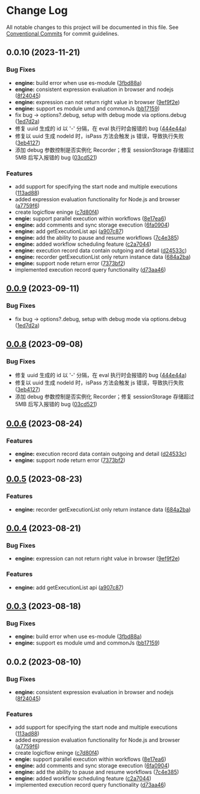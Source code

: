 # Change Log

All notable changes to this project will be documented in this file.
See [Conventional Commits](https://conventionalcommits.org) for commit guidelines.

## 0.0.10 (2023-11-21)


### Bug Fixes

* **engine:** build error when use es-module ([3fbd88a](https://github.com/didi/LogicFlow/commit/3fbd88a8279602b907ab6f3e3a6353a46f64ee8c))
* **engine:** consistent expression evaluation in browser and nodejs ([8f24045](https://github.com/didi/LogicFlow/commit/8f240451dce588b6fa21e639c79e1a0782937ff9))
* **engine:** expression can not return right value in browser ([9ef9f2e](https://github.com/didi/LogicFlow/commit/9ef9f2e1080dcfa05002ab0bc25b18c39d2efffd))
* **engine:** support es module umd and commonJs ([bb17159](https://github.com/didi/LogicFlow/commit/bb171597725b78b28cc2ad74350ab7728e580158))
* fix bug -> options?.debug, setup with debug mode via options.debug ([1ed7d2a](https://github.com/didi/LogicFlow/commit/1ed7d2ab6f770c64c23432e2578fd0c7debad019))
* 修复 uuid 生成的 id 以 '-' 分隔，在 eval 执行时会报错的 bug ([444e44a](https://github.com/didi/LogicFlow/commit/444e44ae5672e68b7e20d4a8307affb0ac6244fd))
* 修复以 uuid 生成 nodeId 时，isPass 方法会触发 js 错误，导致执行失败 ([3eb4127](https://github.com/didi/LogicFlow/commit/3eb412744395aae64a57656f5fcd7a1e581078d9))
* 添加 debug 参数控制是否实例化 Recorder；修复 sessionStorage 存储超过 5MB 后写入报错的 bug ([03cd521](https://github.com/didi/LogicFlow/commit/03cd521b58c8a5a2be729015844bd97bb560e65f))


### Features

* add support for specifying the start node and multiple executions ([113ad88](https://github.com/didi/LogicFlow/commit/113ad880cdb564431933eeeed3b661c50fca2a9c))
* added expression evaluation functionality for Node.js and browser ([a7759f6](https://github.com/didi/LogicFlow/commit/a7759f69d4f7b294397c8502da654ea7c729d930))
* create logicflow eninge ([c7d80f4](https://github.com/didi/LogicFlow/commit/c7d80f4b4c19cf82af9be49dd8fd44433327db58))
* **engie:** support parallel execution within workflows ([8e17ea6](https://github.com/didi/LogicFlow/commit/8e17ea614c5c3567e532a67240cf8e0e9110b2bf))
* **engine:** add comments and sync storage execution ([6fa0904](https://github.com/didi/LogicFlow/commit/6fa0904ddee88254d4af5c246ff0247c988dfdd2))
* **engine:** add getExecutionList api ([a907c87](https://github.com/didi/LogicFlow/commit/a907c877512f5c1c62c232f8b2b5e462a9a3ac07))
* **engine:** add the ability to pause and resume workflows ([7c4e385](https://github.com/didi/LogicFlow/commit/7c4e3855ad0a7af4121de6552be61f690b4e0e6c))
* **engine:** added workflow scheduling feature ([c2a7044](https://github.com/didi/LogicFlow/commit/c2a704449772445387f324924491f15e526dfc4e))
* **engine:** execution record data contain outgoing and detail ([d24533c](https://github.com/didi/LogicFlow/commit/d24533ca4a6d259a3d1921c010056dd9b4db3d3c))
* **engine:** recorder getExecutionList only return instance data ([684a2ba](https://github.com/didi/LogicFlow/commit/684a2ba90c8b94a0cce48200b69119270a3b31b7))
* **engine:** support node return error ([7373bf2](https://github.com/didi/LogicFlow/commit/7373bf2da4a90b2b7610a267259b33daa77fd9de))
* implemented execution record query functionality ([d73aa46](https://github.com/didi/LogicFlow/commit/d73aa46675f35bae5362e6024232d44cbfe5bcaa))





## [0.0.9](https://github.com/didi/LogicFlow/compare/@logicflow/engine@0.0.8...@logicflow/engine@0.0.9) (2023-09-11)


### Bug Fixes

* fix bug -> options?.debug, setup with debug mode via options.debug ([1ed7d2a](https://github.com/didi/LogicFlow/commit/1ed7d2ab6f770c64c23432e2578fd0c7debad019))





## [0.0.8](https://github.com/didi/LogicFlow/compare/@logicflow/engine@0.0.6...@logicflow/engine@0.0.8) (2023-09-08)


### Bug Fixes

* 修复 uuid 生成的 id 以 '-' 分隔，在 eval 执行时会报错的 bug ([444e44a](https://github.com/didi/LogicFlow/commit/444e44ae5672e68b7e20d4a8307affb0ac6244fd))
* 修复以 uuid 生成 nodeId 时，isPass 方法会触发 js 错误，导致执行失败 ([3eb4127](https://github.com/didi/LogicFlow/commit/3eb412744395aae64a57656f5fcd7a1e581078d9))
* 添加 debug 参数控制是否实例化 Recorder；修复 sessionStorage 存储超过 5MB 后写入报错的 bug ([03cd521](https://github.com/didi/LogicFlow/commit/03cd521b58c8a5a2be729015844bd97bb560e65f))





## [0.0.6](https://github.com/didi/LogicFlow/compare/@logicflow/engine@0.0.5...@logicflow/engine@0.0.6) (2023-08-24)


### Features

* **engine:** execution record data contain outgoing and detail ([d24533c](https://github.com/didi/LogicFlow/commit/d24533ca4a6d259a3d1921c010056dd9b4db3d3c))
* **engine:** support node return error ([7373bf2](https://github.com/didi/LogicFlow/commit/7373bf2da4a90b2b7610a267259b33daa77fd9de))





## [0.0.5](https://github.com/didi/LogicFlow/compare/@logicflow/engine@0.0.4...@logicflow/engine@0.0.5) (2023-08-23)


### Features

* **engine:** recorder getExecutionList only return instance data ([684a2ba](https://github.com/didi/LogicFlow/commit/684a2ba90c8b94a0cce48200b69119270a3b31b7))





## [0.0.4](https://github.com/didi/LogicFlow/compare/@logicflow/engine@0.0.3...@logicflow/engine@0.0.4) (2023-08-21)


### Bug Fixes

* **engine:** expression can not return right value in browser ([9ef9f2e](https://github.com/didi/LogicFlow/commit/9ef9f2e1080dcfa05002ab0bc25b18c39d2efffd))


### Features

* **engine:** add getExecutionList api ([a907c87](https://github.com/didi/LogicFlow/commit/a907c877512f5c1c62c232f8b2b5e462a9a3ac07))





## [0.0.3](https://github.com/didi/LogicFlow/compare/@logicflow/engine@0.0.2...@logicflow/engine@0.0.3) (2023-08-18)


### Bug Fixes

* **engine:** build error when use es-module ([3fbd88a](https://github.com/didi/LogicFlow/commit/3fbd88a8279602b907ab6f3e3a6353a46f64ee8c))
* **engine:** support es module umd and commonJs ([bb17159](https://github.com/didi/LogicFlow/commit/bb171597725b78b28cc2ad74350ab7728e580158))





## 0.0.2 (2023-08-10)


### Bug Fixes

* **engine:** consistent expression evaluation in browser and nodejs ([8f24045](https://github.com/didi/LogicFlow/commit/8f240451dce588b6fa21e639c79e1a0782937ff9))


### Features

* add support for specifying the start node and multiple executions ([113ad88](https://github.com/didi/LogicFlow/commit/113ad880cdb564431933eeeed3b661c50fca2a9c))
* added expression evaluation functionality for Node.js and browser ([a7759f6](https://github.com/didi/LogicFlow/commit/a7759f69d4f7b294397c8502da654ea7c729d930))
* create logicflow eninge ([c7d80f4](https://github.com/didi/LogicFlow/commit/c7d80f4b4c19cf82af9be49dd8fd44433327db58))
* **engie:** support parallel execution within workflows ([8e17ea6](https://github.com/didi/LogicFlow/commit/8e17ea614c5c3567e532a67240cf8e0e9110b2bf))
* **engine:** add comments and sync storage execution ([6fa0904](https://github.com/didi/LogicFlow/commit/6fa0904ddee88254d4af5c246ff0247c988dfdd2))
* **engine:** add the ability to pause and resume workflows ([7c4e385](https://github.com/didi/LogicFlow/commit/7c4e3855ad0a7af4121de6552be61f690b4e0e6c))
* **engine:** added workflow scheduling feature ([c2a7044](https://github.com/didi/LogicFlow/commit/c2a704449772445387f324924491f15e526dfc4e))
* implemented execution record query functionality ([d73aa46](https://github.com/didi/LogicFlow/commit/d73aa46675f35bae5362e6024232d44cbfe5bcaa))
